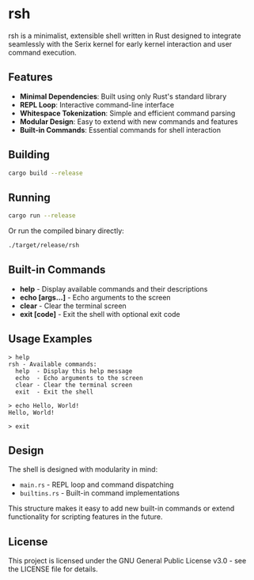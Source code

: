 # rsh
rsh is a minimalist, extensible shell written in Rust designed to integrate seamlessly with the Serix kernel for early kernel interaction and user command execution.

## Features

- **Minimal Dependencies**: Built using only Rust's standard library
- **REPL Loop**: Interactive command-line interface
- **Whitespace Tokenization**: Simple and efficient command parsing
- **Modular Design**: Easy to extend with new commands and features
- **Built-in Commands**: Essential commands for shell interaction

## Building

```bash
cargo build --release
```

## Running

```bash
cargo run --release
```

Or run the compiled binary directly:

```bash
./target/release/rsh
```

## Built-in Commands

- **help** - Display available commands and their descriptions
- **echo [args...]** - Echo arguments to the screen
- **clear** - Clear the terminal screen
- **exit [code]** - Exit the shell with optional exit code

## Usage Examples

```
> help
rsh - Available commands:
  help  - Display this help message
  echo  - Echo arguments to the screen
  clear - Clear the terminal screen
  exit  - Exit the shell

> echo Hello, World!
Hello, World!

> exit
```

## Design

The shell is designed with modularity in mind:
- `main.rs` - REPL loop and command dispatching
- `builtins.rs` - Built-in command implementations

This structure makes it easy to add new built-in commands or extend functionality for scripting features in the future.

## License

This project is licensed under the GNU General Public License v3.0 - see the LICENSE file for details.
